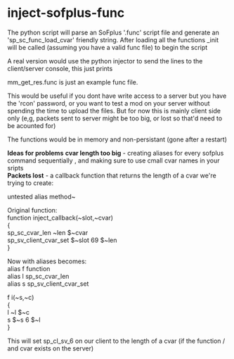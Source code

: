 # inject-sofplus-func

The python script will parse an SoFplus '.func' script file and generate an 'sp_sc_func_load_cvar' friendly string. After loading all the functions <filename>_init will be called (assuming you have a valid func file) to begin the script

A real version would use the python injector to send the lines to the client/server console, this just prints  

mm_get_res.func is just an example func file.  

This would be useful if you dont have write access to a server but you have the 'rcon' password, or you want to test a mod on your server without spending the time to upload the files. But for now this is mainly client side only (e,g, packets sent to server might be too big, or lost so that'd need to be acounted for)

The functions would be in memory and non-persistant (gone after a restart)

**Ideas for problems**
__cvar length too big__ - creating aliases for every sofplus command sequentially , and making sure to use cmall cvar names in your sripts  
__Packets lost__ - a callback function that returns the length of a cvar we're trying to create:  

untested alias method~  

Original function:  
function inject_callback(~slot,~cvar)  
{  
	sp_sc_cvar_len ~len $~cvar  
	sp_sv_client_cvar_set $~slot 69 $~len  
}  
  
Now with aliases becomes:  
alias f function  
alias l sp_sc_cvar_len  
alias s sp_sv_client_cvar_set  
  
f i(~s,~c)  
{  
l ~l $~c  
s $~s 6 $~l  
}  
  
This will set sp_cl_sv_6 on our client to the length of a cvar (if the function / and cvar exists on the server)  
